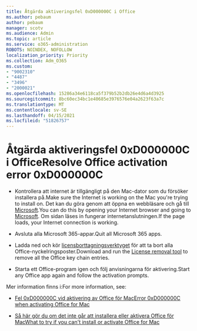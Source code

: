 ```yaml
---
title: Åtgärda aktiveringsfel 0xD000000C i Office
ms.author: pebaum
author: pebaum
manager: scotv
ms.audience: Admin
ms.topic: article
ms.service: o365-administration
ROBOTS: NOINDEX, NOFOLLOW
localization_priority: Priority
ms.collection: Adm_O365
ms.custom:
- "9002310"
- "4487"
- "3496"
- "2000021"
ms.openlocfilehash: 15286a34e6118ca5f379b52b2db26e4d6a4d3925
ms.sourcegitcommit: 8bc60ec34bc1e40685e3976576e04a2623f63a7c
ms.translationtype: MT
ms.contentlocale: sv-SE
ms.lasthandoff: 04/15/2021
ms.locfileid: "51826757"
---
```

# <a name="resolve-office-activation-error-0xd000000c"></a><span data-ttu-id="5f35d-102">Åtgärda aktiveringsfel 0xD000000C i Office</span><span class="sxs-lookup"><span data-stu-id="5f35d-102">Resolve Office activation error 0xD000000C</span></span>

- <span data-ttu-id="5f35d-103">Kontrollera att internet är tillgängligt på den Mac-dator som du försöker installera på.</span><span class="sxs-lookup"><span data-stu-id="5f35d-103">Make sure the Internet is working on the Mac you're trying to install on.</span></span> <span data-ttu-id="5f35d-104">Det kan du göra genom att öppna en webbläsare och gå till [Microsoft](https://www.microsoft.com).</span><span class="sxs-lookup"><span data-stu-id="5f35d-104">You can do this by opening your Internet browser and going to [Microsoft](https://www.microsoft.com).</span></span> <span data-ttu-id="5f35d-105">Om sidan läses in fungerar internetanslutningen.</span><span class="sxs-lookup"><span data-stu-id="5f35d-105">If the page loads, your Internet connection is working.</span></span>

- <span data-ttu-id="5f35d-106">Avsluta alla Microsoft 365-appar.</span><span class="sxs-lookup"><span data-stu-id="5f35d-106">Quit all Microsoft 365 apps.</span></span>

- <span data-ttu-id="5f35d-107">Ladda ned och kör [licensborttagningsverktyget](https://go.microsoft.com/fwlink/?linkid=849815) för att ta bort alla Office-nyckelringsposter.</span><span class="sxs-lookup"><span data-stu-id="5f35d-107">Download and run the [License removal tool](https://go.microsoft.com/fwlink/?linkid=849815) to remove all the Office key chain entries.</span></span>

- <span data-ttu-id="5f35d-108">Starta ett Office-program igen och följ anvisningarna för aktivering.</span><span class="sxs-lookup"><span data-stu-id="5f35d-108">Start any Office app again and follow the activation prompts.</span></span>

<span data-ttu-id="5f35d-109">Mer information finns i:</span><span class="sxs-lookup"><span data-stu-id="5f35d-109">For more information, see:</span></span>

- [<span data-ttu-id="5f35d-110">Fel 0xD000000C vid aktivering av Office för Mac</span><span class="sxs-lookup"><span data-stu-id="5f35d-110">Error 0xD000000C when activating Office for Mac</span></span>](https://support.office.com/article/error-0xd000000c-when-activating-office-for-mac-da865931-4658-4829-ba2d-8133390c6d25)

- [<span data-ttu-id="5f35d-111">Så här gör du om det inte går att installera eller aktivera Office för Mac</span><span class="sxs-lookup"><span data-stu-id="5f35d-111">What to try if you can't install or activate Office for Mac</span></span>](https://support.office.com/article/what-to-try-if-you-can-t-install-or-activate-office-for-mac-5efba2b4-b1e6-4e5f-bf3c-6ab945d03dea)
